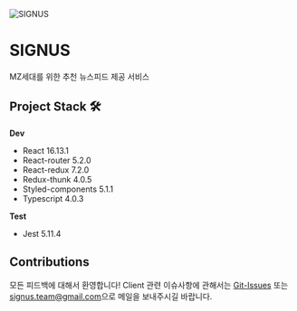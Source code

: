 ![SIGNUS](https://user-images.githubusercontent.com/47492535/97098388-abb0fe00-16bf-11eb-83df-938de8a6f05f.png)

# SIGNUS

MZ세대를 위한 추천 뉴스피드 제공 서비스



## Project Stack 🛠

**Dev**

- React 16.13.1
- React-router 5.2.0
- React-redux 7.2.0
- Redux-thunk 4.0.5
- Styled-components 5.1.1
- Typescript 4.0.3

**Test**

- Jest 5.11.4



## Contributions

모든 피드백에 대해서 환영합니다! Client 관련 이슈사항에 관해서는 [Git-Issues](https://github.com/altmshfkgudtjr/SIGNUS_client/issues) 또는 [signus.team@gmail.com](signus.team@gmail.com)으로 메일을 보내주시길 바랍니다.